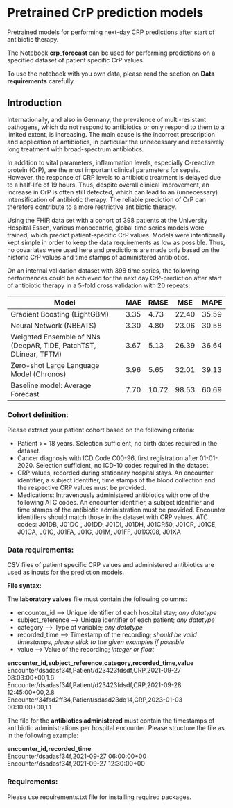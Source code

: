# Pretrained CrP prediction models
Pretrained models for performing next-day CRP predictions after start of antibiotic therapy.

The Notebook **crp_forecast** can be used for performing predictions on a specified dataset of patient specific CrP values.

To use the notebook with you own data, please read the section on **Data requirements** carefully.

## Introduction
Internationally, and also in Germany, the prevalence of multi-resistant pathogens, which do not respond to antibiotics or only respond to them to a limited extent, is increasing. The main cause is the incorrect prescription and application of antibiotics, in particular the unnecessary and excessively long treatment with broad-spectrum antibiotics. 

In addition to vital parameters, inflammation levels, especially C-reactive protein (CrP), are the most important clinical parameters for sepsis. However, the response of CRP levels to antibiotic treatment is delayed due to a half-life of 19 hours. Thus, despite overall clinical improvement, an increase in CrP is often still detected, which can lead to an (unnecessary) intensification of antibiotic therapy. The reliable prediction of CrP can therefore contribute to a more restrictive antibiotic therapy. 

Using the FHIR data set with a cohort of 398 patients at the University Hospital Essen, various monocentric, global time series models were trained, which predict patient-specific CrP values.
Models were intentionally kept simple in order to keep the data requirements as low as possible. Thus, no covariates were used here and predictions are made only based on the historic CrP values and time stamps of administered antibiotics.

On an internal validation dataset with 398 time series, the following performances could be achieved for the next day CrP-prediction after start of antibiotic therapy in a 5-fold cross validation with 20 repeats:

| Model                                                             | MAE  | RMSE | MSE   | MAPE  |
|-------------------------------------------------------------------|------|------|-------|-------|
| Gradient Boosting (LightGBM)                                      | 3.35 | 4.73 | 22.40 | 35.59 |
| Neural Network (NBEATS)                                           | 3.30 | 4.80 | 23.06 | 30.58 |
| Weighted Ensemble of NNs (DeepAR, TiDE, PatchTST, DLinear, TFTM)  | 3.67 | 5.13 | 26.39 | 36.64 |
| Zero-shot Large Language Model (Chronos)                          | 3.96 | 5.65 | 32.01 | 39.13 |
| Baseline model: Average Forecast                                  | 7.70 | 10.72| 98.53 | 60.69 |


### Cohort definition:<br>  

Please extract your patient cohort based on the following criteria:

- Patient >= 18 years. Selection sufficient, no birth dates required in the dataset.
- Cancer diagnosis with ICD Code C00-96, first registration after 01-01-2020. Selection sufficient, no ICD-10 codes required in the dataset.
- CRP values, recorded during stationary hospital stays. An encounter identifier, a subject identifier, time stamps of the blood collection and the respective CRP values must be provided.
- Medications: Intravenously administered antibiotics with one of the following ATC codes. An encounter identifier, a subject identifier and time stamps of the antibiotic administration must be provided. Encounter identifiers should match those in the dataset with CRP values.
ATC codes:
J01DB, J01DC , J01DD, J01DI, J01DH, J01CR50, J01CR, J01CE, J01CA, J01C, J01FA, J01G, J01M, J01FF, J01XX08, J01XA

### Data requirements:<br>  
CSV files of patient specific CRP values and administered antibiotics are used as inputs for the prediction models.

**File syntax:**

The **laboratory values** file must contain the following columns:

- encounter_id --> Unique identifier of each hospital stay; *any datatype*
- subject_reference  --> Unique identifier of each patient; *any datatype*
- category --> Type of variable; *any datatype*
- recorded_time --> Timestamp of the recording; *should be valid timestamps, please stick to the given examples if possible*
- value -->  Value of the recording; *integer or float*

**encounter_id,subject_reference,category,recorded_time,value**<br>
Encounter/dsadasf34f,Patient/d23423fdsdf,CRP,2021-09-27 08:03:00+00,1.6<br>
Encounter/dsadasf34f,Patient/d23423fdsdf,CRP,2021-09-28 12:45:00+00,2.8<br>
Encounter/34fsd2ff34,Patient/sdasd23dq14,CRP,2023-01-03 00:10:00+00,1.1


The file for the **antibiotics administered** must contain the timestamps of antibiotic administrations per hospital encounter. Please structure the file as in the following example:

**encounter_id,recorded_time**<br>
Encounter/dsadasf34f,2021-09-27 06:00:00+00<br>
Encounter/dsadasf34f,2021-09-27 12:30:00+00

### Requirements:<br>
Please use requirements.txt file for installing required packages.<br>
